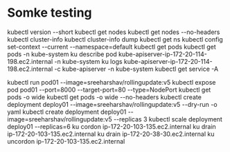 # Somke testing


kubectl version --short
kubectl get nodes
kubectl get nodes --no-headers
kubectl cluster-info
kubectl cluster-info dump
kubectl get ns
kubectl config set-context --current --namespace=default
kubectl get pods
kubectl get pods -n kube-system
ku describe pod kube-apiserver-ip-172-20-114-198.ec2.internal -n kube-system
ku logs kube-apiserver-ip-172-20-114-198.ec2.internal -c  kube-apiserver -n kube-system
kubectl get service -A

kubectl run pod01 --image=sreeharshav/rollingupdate:v5
kubectl expose pod pod01 --port=8000 --target-port=80 --type=NodePort
kubectl get pods -o wide
kubectl get pods -o wide --no-headers
kubectl create deployment deploy01 --image=sreeharshav/rollingupdate:v5 --dry-run -o yaml
kubectl create deployment deploy01 --image=sreeharshav/rollingupdate:v5 --replicas 3
kubectl scale deployment deploy01 --replicas=6
ku cordon ip-172-20-103-135.ec2.internal
ku drain ip-172-20-103-135.ec2.internal
ku drain  ip-172-20-38-30.ec2.internal
ku uncordon ip-172-20-103-135.ec2.internal

